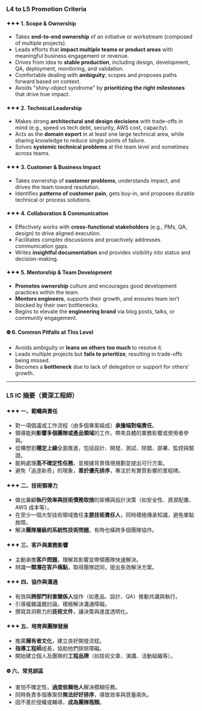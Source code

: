### L4 to L5 Promotion Criteria

#### ✦✦✦ 1. Scope & Ownership

- Takes **end-to-end ownership** of an initiative or workstream (composed of multiple projects).
- Leads efforts that **impact multiple teams or product areas** with meaningful business engagement or revenue.
- Drives from idea to **stable production**, including design, development, QA, deployment, monitoring, and validation.
- Comfortable dealing with **ambiguity**; scopes and proposes paths forward based on context.
- Avoids "shiny-object syndrome" by **prioritizing the right milestones** that drive true impact.

#### ✦✦✦ 2. Technical Leadership

- Makes strong **architectural and design decisions** with trade-offs in mind (e.g., speed vs tech debt, security, AWS cost, capacity).
- Acts as the **domain expert** in at least one large technical area, while sharing knowledge to reduce single points of failure.
- Solves **systemic technical problems** at the team level and sometimes across teams.

#### ✦✦✦ 3. Customer & Business Impact

- Takes ownership of **customer problems**, understands impact, and drives the team toward resolution.
- Identifies **patterns of customer pain**, gets buy-in, and proposes durable technical or process solutions.

#### ✦✦✦ 4. Collaboration & Communication

- Effectively works with **cross-functional stakeholders** (e.g., PMs, QA, design) to drive aligned execution.
- Facilitates complex discussions and proactively addresses communication gaps.
- Writes **insightful documentation** and provides visibility into status and decision-making.

#### ✦✦✦ 5. Mentorship & Team Development

- **Promotes ownership** culture and encourages good development practices within the team.
- **Mentors engineers**, supports their growth, and ensures team isn’t blocked by their own bottlenecks.
- Begins to elevate the **engineering brand** via blog posts, talks, or community engagement.

#### ⛔ 6. Common Pitfalls at This Level

- Avoids ambiguity or **leans on others too much** to resolve it.
- Leads multiple projects but **fails to prioritize**, resulting in trade-offs being missed.
- Becomes a **bottleneck** due to lack of delegation or support for others' growth.

---

### L5 IC 摘要（資深工程師）

#### ✦✦✦ 一、範疇與責任

- 對一項倡議或工作流程（由多個專案組成）**承擔端對端責任**。
- 領導能夠**影響多個團隊或產品領域**的工作，帶來具體的業務影響或使用者參與。
- 從構想到**穩定上線**全面推進，包括設計、開發、測試、除錯、部署、監控與驗證。
- 能夠處理**高不確定性任務**，並根據背景情境規劃並提出可行方案。
- 避免「追逐新奇」的現象，**善於優先排序**，專注於有實質影響的里程碑。

#### ✦✦✦ 二、技術領導力

- 做出兼顧**執行效率與技術債務取捨**的架構與設計決策（如安全性、資源配置、AWS 成本等）。
- 在至少一個大型技術領域擔任**主要技術責任人**，同時積極傳承知識，避免單點故障。
- 解決**團隊層級的系統性技術問題**，有時也橫跨多個團隊協作。

#### ✦✦✦ 三、客戶與業務影響

- 主動承擔**客戶問題**，理解其影響並帶領團隊快速解決。
- 辨識**一類潛在客戶痛點**，取得團隊認同，提出長效解決方案。

#### ✦✦✦ 四、協作與溝通

- 有效與**跨部門利害關係人**協作（如產品、設計、QA）推動共識與執行。
- 引導複雜議題討論，積極解決溝通障礙。
- 撰寫具洞察力的**技術文件**，讓決策與進度透明化。

#### ✦✦✦ 五、培育與團隊發展

- 推廣**擁有者文化**，建立良好開發流程。
- **指導工程師**成長，協助他們排除障礙。
- 開始建立個人及團隊的**工程品牌**（如技術文章、演講、活動組織等）。

#### ⛔ 六、常見誤區

- 害怕不確定性，**過度依賴他人**解決模糊任務。
- 同時負責多個專案但**無法好好排序**，導致效率與質量兩失。
- 因不善於授權或輔導，**成為團隊瓶頸**。

